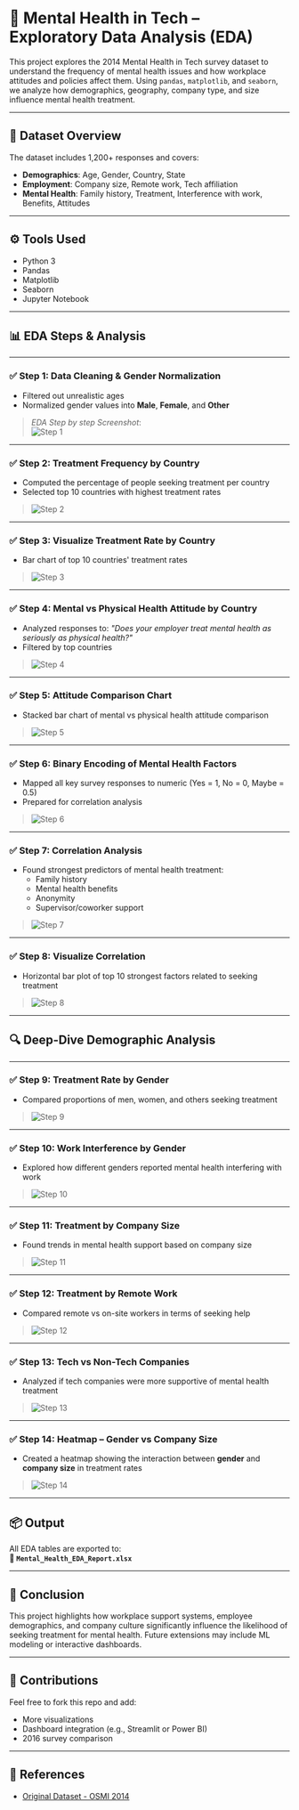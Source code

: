 # 🧠 Mental Health in Tech – Exploratory Data Analysis (EDA)

This project explores the 2014 Mental Health in Tech survey dataset to understand the frequency of mental health issues and how workplace attitudes and policies affect them. Using `pandas`, `matplotlib`, and `seaborn`, we analyze how demographics, geography, company type, and size influence mental health treatment.

---

## 📁 Dataset Overview

The dataset includes 1,200+ responses and covers:

- **Demographics**: Age, Gender, Country, State
- **Employment**: Company size, Remote work, Tech affiliation
- **Mental Health**: Family history, Treatment, Interference with work, Benefits, Attitudes

---

## ⚙️ Tools Used
- Python 3
- Pandas
- Matplotlib
- Seaborn
- Jupyter Notebook

---

## 📊 EDA Steps & Analysis

---

### ✅ Step 1: Data Cleaning & Gender Normalization

- Filtered out unrealistic ages
- Normalized gender values into **Male**, **Female**, and **Other**

> _EDA Step by step  Screenshot_:  
> ![Step 1](https://github.com/TanmaySingh007/Mental-Health-EDA/blob/80974f827baea038ae0ad5e676090667eece0359/1.png)

---

### ✅ Step 2: Treatment Frequency by Country

- Computed the percentage of people seeking treatment per country
- Selected top 10 countries with highest treatment rates

 
> ![Step 2](https://github.com/TanmaySingh007/Mental-Health-EDA/blob/9dbf6e5e9446fc6628cc6ea9988be4daeaa4aea6/2.png)

---

### ✅ Step 3: Visualize Treatment Rate by Country

- Bar chart of top 10 countries' treatment rates


> ![Step 3](https://github.com/TanmaySingh007/Mental-Health-EDA/blob/36801a679e2a6511a98a54e6eb90bc15ba42e92d/3.png)

---

### ✅ Step 4: Mental vs Physical Health Attitude by Country

- Analyzed responses to: _"Does your employer treat mental health as seriously as physical health?"_
- Filtered by top countries


> ![Step 4](https://github.com/TanmaySingh007/Mental-Health-EDA/blob/16c6696e2932d9e9f0ab17eac8a1489ff8610145/4.png)

---

### ✅ Step 5: Attitude Comparison Chart

- Stacked bar chart of mental vs physical health attitude comparison
  
> ![Step 5](screenshots/step5_attitude_chart.png)

---

### ✅ Step 6: Binary Encoding of Mental Health Factors

- Mapped all key survey responses to numeric (Yes = 1, No = 0, Maybe = 0.5)
- Prepared for correlation analysis

 
> ![Step 6](screenshots/step6_binary_map.png)

---

### ✅ Step 7: Correlation Analysis

- Found strongest predictors of mental health treatment:
  - Family history
  - Mental health benefits
  - Anonymity
  - Supervisor/coworker support
 
> ![Step 7](screenshots/step7_correlations.png)

---

### ✅ Step 8: Visualize Correlation

- Horizontal bar plot of top 10 strongest factors related to seeking treatment

 
> ![Step 8](screenshots/step8_corr_plot.png)

---

## 🔍 Deep-Dive Demographic Analysis

---

### ✅ Step 9: Treatment Rate by Gender

- Compared proportions of men, women, and others seeking treatment

> ![Step 9](screenshots/step9_gender.png)

---

### ✅ Step 10: Work Interference by Gender

- Explored how different genders reported mental health interfering with work

> ![Step 10](screenshots/step10_work_interfere.png)

---

### ✅ Step 11: Treatment by Company Size

- Found trends in mental health support based on company size

  
> ![Step 11](screenshots/step11_company_size.png)

---

### ✅ Step 12: Treatment by Remote Work

- Compared remote vs on-site workers in terms of seeking help


> ![Step 12](screenshots/step12_remote.png)

---

### ✅ Step 13: Tech vs Non-Tech Companies

- Analyzed if tech companies were more supportive of mental health treatment

 
> ![Step 13](screenshots/step13_tech_nontech.png)

---

### ✅ Step 14: Heatmap – Gender vs Company Size

- Created a heatmap showing the interaction between **gender** and **company size** in treatment rates
  
> ![Step 14](screenshots/step14_heatmap.png)

---

## 📦 Output

All EDA tables are exported to:  
**📄 `Mental_Health_EDA_Report.xlsx`**

---

## 📝 Conclusion

This project highlights how workplace support systems, employee demographics, and company culture significantly influence the likelihood of seeking treatment for mental health. Future extensions may include ML modeling or interactive dashboards.

---

## 🙌 Contributions

Feel free to fork this repo and add:
- More visualizations
- Dashboard integration (e.g., Streamlit or Power BI)
- 2016 survey comparison

---

## 📎 References

- [Original Dataset - OSMI 2014](https://osmihelp.org/research)
